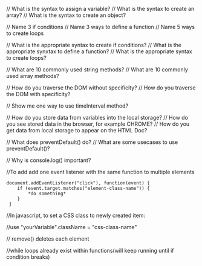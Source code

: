 // What is the syntax to assign a variable?
// What is the syntax to create an array?
// What is the syntax to create an object?

// Name 3 if conditions
// Name 3 ways to define a function
// Name 5 ways to create loops

// What is the appropriate syntax to create if conditions?
// What is the appropriate synxtax to define a function?
// What is the appropriate syntax to create loops?

// What are 10 commonly used string methods?
// What are 10 commonly used array methods?

// How do you traverse the DOM without specificity?
// How do you traverse the DOM with specificity?

// Show me one way to use timeInterval method?

// How do you store data from variables into the local storage?
// How do you see stored data in the browser, for example CHROME?
// How do you get data from local storage to appear on the HTML Doc?

// What does preventDefault() do?
// What are some usecases to use preventDefault()?

// Why is console.log() important?

//To add add one event listener with the same function to multiple elements
```
document.addEventListener("click"), function(event) {
    if (event.target.matches("element-class-name")) {
        *do something*
    }
 }
 ```
//In javascript, to set a CSS class to newly created item:

//use "yourVariable".className = "css-class-name"

// remove() deletes each element

//while loops already exist within functions(will keep running until if condition breaks)
 
